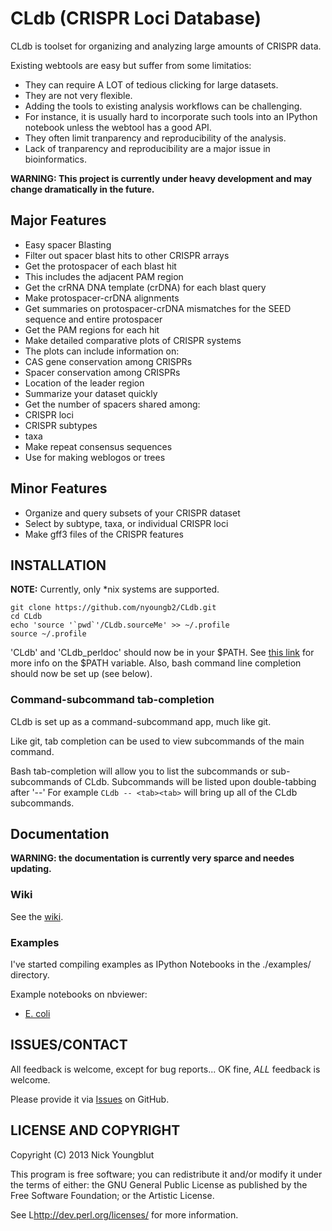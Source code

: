 CLdb (CRISPR Loci Database) 
===========================

CLdb is toolset for organizing and analyzing large amounts of CRISPR data.

Existing webtools are easy but suffer from some limitatios:

* They can require A LOT of tedious clicking for large datasets.
* They are not very flexible.
 * Adding the tools to existing analysis workflows can be challenging.
 * For instance, it is usually hard to incorporate such tools into an IPython
notebook unless the webtool has a good API.
* They often limit tranparency and reproducibility of the analysis.
 * Lack of tranparency and reproducibility are a major issue in bioinformatics.


__WARNING: This project is currently under heavy development and may change
dramatically in the future.__


## Major Features

* Easy spacer Blasting
 * Filter out spacer blast hits to other CRISPR arrays
 * Get the protospacer of each blast hit
  * This includes the adjacent PAM region
 * Get the crRNA DNA template (crDNA) for each blast query
 * Make protospacer-crDNA alignments
 * Get summaries on protospacer-crDNA mismatches for the SEED sequence and entire protospacer
 * Get the PAM regions for each hit
* Make detailed comparative plots of CRISPR systems 
 * The plots can include information on:
  * CAS gene conservation among CRISPRs
  * Spacer conservation among CRISPRs
  * Location of the leader region
* Summarize your dataset quickly
 * Get the number of spacers shared among:
  * CRISPR loci
  * CRISPR subtypes
  * taxa
 * Make repeat consensus sequences
  * Use for making weblogos or trees


## Minor Features

* Organize and query subsets of your CRISPR dataset
 * Select by subtype, taxa, or individual CRISPR loci
* Make gff3 files of the CRISPR features



## INSTALLATION 

__NOTE:__ Currently, only *nix systems are supported.

~~~
git clone https://github.com/nyoungb2/CLdb.git
cd CLdb
echo 'source '`pwd`'/CLdb.sourceMe' >> ~/.profile
source ~/.profile
~~~

'CLdb' and 'CLdb_perldoc' should now be in your $PATH.
See [this link](http://kb.iu.edu/data/acar.html) for more info
on the $PATH variable.
Also, bash command line completion should now be set up (see below).

### Command-subcommand tab-completion

CLdb is set up as a command-subcommand app, much like git. 

Like git, tab completion can be used to view subcommands of
the main command.

Bash tab-completion will allow you to list the subcommands
or sub-subcommands of CLdb. Subcommands will be listed
upon double-tabbing after '--' For example `CLdb -- <tab><tab>`
will bring up all of the CLdb subcommands.


## Documentation

__WARNING: the documentation is currently very sparce and needes updating.__


### Wiki

See the [wiki](https://github.com/nyoungb2/CLdb/wiki).


### Examples

I've started compiling examples as IPython Notebooks
in the ./examples/ directory. 

Example notebooks on nbviewer:

* [E. coli](http://nbviewer.ipython.org/github/nyoungb2/CLdb/tree/master/examples/ecoli_ipynb/) 


## ISSUES/CONTACT

All feedback is welcome, except for bug reports... 
OK fine, *ALL* feedback is welcome.

Please provide it via [Issues](https://github.com/nyoungb2/CLdb/issues) on GitHub.

## LICENSE AND COPYRIGHT

Copyright (C) 2013 Nick Youngblut

This program is free software; you can redistribute it and/or modify it
under the terms of either: the GNU General Public License as published
by the Free Software Foundation; or the Artistic License.

See L<http://dev.perl.org/licenses/> for more information.